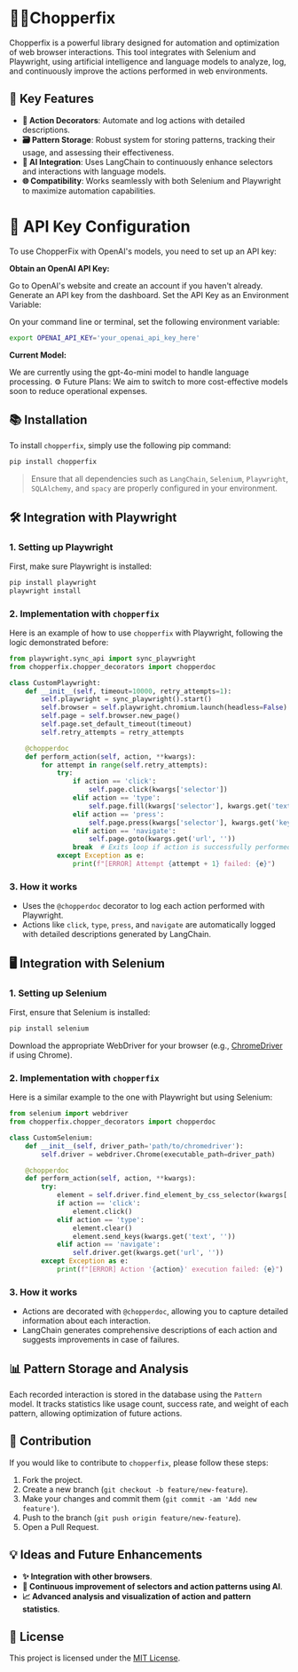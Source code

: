 
# 🫎🔬Chopperfix

Chopperfix is a powerful library designed for automation and optimization of web browser interactions. This tool integrates with Selenium and Playwright, using artificial intelligence and language models to analyze, log, and continuously improve the actions performed in web environments.

## 🚀 Key Features

- **🎯 Action Decorators**: Automate and log actions with detailed descriptions.
- **🗃️ Pattern Storage**: Robust system for storing patterns, tracking their usage, and assessing their effectiveness.
- **🤖 AI Integration**: Uses LangChain to continuously enhance selectors and interactions with language models.
- **🌐 Compatibility**: Works seamlessly with both Selenium and Playwright to maximize automation capabilities.


# 🔑 API Key Configuration
To use ChopperFix with OpenAI's models, you need to set up an API key:

**Obtain an OpenAI API Key:**

Go to OpenAI's website and create an account if you haven't already.
Generate an API key from the dashboard.
Set the API Key as an Environment Variable:

On your command line or terminal, set the following environment variable:
```bash
export OPENAI_API_KEY='your_openai_api_key_here'
```
**Current Model:**

We are currently using the gpt-4o-mini model to handle language processing.
⚙️ Future Plans: We aim to switch to more cost-effective models soon to reduce operational expenses.



## 📚 Installation

To install `chopperfix`, simply use the following pip command:

```bash
pip install chopperfix
```

> Ensure that all dependencies such as `LangChain`, `Selenium`, `Playwright`, `SQLAlchemy`, and `spacy` are properly configured in your environment.

## 🛠️ Integration with Playwright

### 1. Setting up Playwright

First, make sure Playwright is installed:
```bash
pip install playwright
playwright install
```

### 2. Implementation with `chopperfix`

Here is an example of how to use `chopperfix` with Playwright, following the logic demonstrated before:

```python
from playwright.sync_api import sync_playwright
from chopperfix.chopper_decorators import chopperdoc

class CustomPlaywright:
    def __init__(self, timeout=10000, retry_attempts=1):
        self.playwright = sync_playwright().start()
        self.browser = self.playwright.chromium.launch(headless=False)
        self.page = self.browser.new_page()
        self.page.set_default_timeout(timeout)
        self.retry_attempts = retry_attempts

    @chopperdoc
    def perform_action(self, action, **kwargs):
        for attempt in range(self.retry_attempts):
            try:
                if action == 'click':
                    self.page.click(kwargs['selector'])
                elif action == 'type':
                    self.page.fill(kwargs['selector'], kwargs.get('text', ''))
                elif action == 'press':
                    self.page.press(kwargs['selector'], kwargs.get('key', ''))
                elif action == 'navigate':
                    self.page.goto(kwargs.get('url', ''))
                break  # Exits loop if action is successfully performed
            except Exception as e:
                print(f"[ERROR] Attempt {attempt + 1} failed: {e}")
```

### 3. How it works

- Uses the `@chopperdoc` decorator to log each action performed with Playwright.
- Actions like `click`, `type`, `press`, and `navigate` are automatically logged with detailed descriptions generated by LangChain.

## 🖥️ Integration with Selenium

### 1. Setting up Selenium

First, ensure that Selenium is installed:
```bash
pip install selenium
```

Download the appropriate WebDriver for your browser (e.g., [ChromeDriver](https://sites.google.com/a/chromium.org/chromedriver/) if using Chrome).

### 2. Implementation with `chopperfix`

Here is a similar example to the one with Playwright but using Selenium:

```python
from selenium import webdriver
from chopperfix.chopper_decorators import chopperdoc

class CustomSelenium:
    def __init__(self, driver_path='path/to/chromedriver'):
        self.driver = webdriver.Chrome(executable_path=driver_path)

    @chopperdoc
    def perform_action(self, action, **kwargs):
        try:
            element = self.driver.find_element_by_css_selector(kwargs['selector'])
            if action == 'click':
                element.click()
            elif action == 'type':
                element.clear()
                element.send_keys(kwargs.get('text', ''))
            elif action == 'navigate':
                self.driver.get(kwargs.get('url', ''))
        except Exception as e:
            print(f"[ERROR] Action '{action}' execution failed: {e}")
```

### 3. How it works

- Actions are decorated with `@chopperdoc`, allowing you to capture detailed information about each interaction.
- LangChain generates comprehensive descriptions of each action and suggests improvements in case of failures.

## 📊 Pattern Storage and Analysis

Each recorded interaction is stored in the database using the `Pattern` model. It tracks statistics like usage count, success rate, and weight of each pattern, allowing optimization of future actions.

## 📄 Contribution

If you would like to contribute to `chopperfix`, please follow these steps:
1. Fork the project.
2. Create a new branch (`git checkout -b feature/new-feature`).
3. Make your changes and commit them (`git commit -am 'Add new feature'`).
4. Push to the branch (`git push origin feature/new-feature`).
5. Open a Pull Request.

## 💡 Ideas and Future Enhancements

- **✨ Integration with other browsers**.
- **🔧 Continuous improvement of selectors and action patterns using AI**.
- **📈 Advanced analysis and visualization of action and pattern statistics**.

## 📝 License

This project is licensed under the [MIT License](LICENSE).

